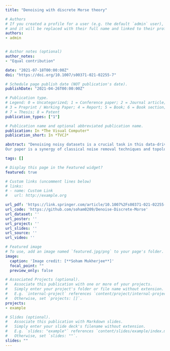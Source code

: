 ```yaml
---
title: "Denoising with discrete Morse theory"

# Authors
# If you created a profile for a user (e.g. the default `admin` user), write the username (folder name) here 
# and it will be replaced with their full name and linked to their profile.
authors:
- admin


# Author notes (optional)
author_notes:
- "Equal contribution"

date: "2021-07-18T00:00:00Z"
doi: "https://doi.org/10.1007/s00371-021-02255-7"

# Schedule page publish date (NOT publication's date).
publishDate: "2021-04-26T00:00:00Z"

# Publication type.
# Legend: 0 = Uncategorized; 1 = Conference paper; 2 = Journal article;
# 3 = Preprint / Working Paper; 4 = Report; 5 = Book; 6 = Book section;
# 7 = Thesis; 8 = Patent
publication_types: ["1"]

# Publication name and optional abbreviated publication name.
publication: In *The Visual Computer*
publication_short: In *TVCJ*

abstract: "Denoising noisy datasets is a crucial task in this data-driven world. In this paper, we develop a persistence-guided discrete Morse theoretic denoising framework. We use our method to denoise point clouds and to extract surfaces from noisy volumes. In addition, we show that our method generally outperforms standard methods. 
Our paper is a synergy of classical noise removal techniques and topological data analysis."

tags: []

# Display this page in the Featured widget?
featured: true

# Custom links (uncomment lines below)
# links:
# - name: Custom Link
#   url: http://example.org

url_pdf: 'https://link.springer.com/article/10.1007%2Fs00371-021-02255-7#citeas'
url_code: 'https://github.com/soham0209/Denoise-Discrete-Morse'
url_dataset: ''
url_poster: ''
url_project: ''
url_slides: ''
url_source: ''
url_video: ''

# Featured image
# To use, add an image named `featured.jpg/png` to your page's folder. 
image:
  caption: 'Image credit: [**Soham Mukherjee**]'
  focal_point: ""
  preview_only: false

# Associated Projects (optional).
#   Associate this publication with one or more of your projects.
#   Simply enter your project's folder or file name without extension.
#   E.g. `internal-project` references `content/project/internal-project/index.md`.
#   Otherwise, set `projects: []`.
projects:
- example

# Slides (optional).
#   Associate this publication with Markdown slides.
#   Simply enter your slide deck's filename without extension.
#   E.g. `slides: "example"` references `content/slides/example/index.md`.
#   Otherwise, set `slides: ""`.
slides: ""
---
```


